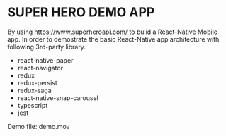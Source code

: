 # SUPER HERO DEMO APP

By using https://www.superheroapi.com/ to buiid a React-Native Mobile app. In order to demostrate the basic React-Native app architecture with following 3rd-party library.

- react-native-paper
- react-navigator
- redux
- redux-persist
- redux-saga
- react-native-snap-carousel
- typescript
- jest

Demo file: demo.mov
